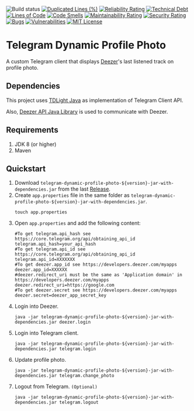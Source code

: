 ![Build status](https://github.com/yvasyliev/telegram-deezer-client/actions/workflows/build-maven-project.yml/badge.svg?branch=main)
[![Duplicated Lines (%)](https://sonarcloud.io/api/project_badges/measure?project=yvasyliev_telegram-deezer-client&metric=duplicated_lines_density)](https://sonarcloud.io/summary/new_code?id=yvasyliev_telegram-deezer-client)
[![Reliability Rating](https://sonarcloud.io/api/project_badges/measure?project=yvasyliev_telegram-deezer-client&metric=reliability_rating)](https://sonarcloud.io/summary/new_code?id=yvasyliev_telegram-deezer-client)
[![Technical Debt](https://sonarcloud.io/api/project_badges/measure?project=yvasyliev_telegram-deezer-client&metric=sqale_index)](https://sonarcloud.io/summary/new_code?id=yvasyliev_telegram-deezer-client)
[![Lines of Code](https://sonarcloud.io/api/project_badges/measure?project=yvasyliev_telegram-deezer-client&metric=ncloc)](https://sonarcloud.io/summary/new_code?id=yvasyliev_telegram-deezer-client)
[![Code Smells](https://sonarcloud.io/api/project_badges/measure?project=yvasyliev_telegram-deezer-client&metric=code_smells)](https://sonarcloud.io/summary/new_code?id=yvasyliev_telegram-deezer-client)
[![Maintainability Rating](https://sonarcloud.io/api/project_badges/measure?project=yvasyliev_telegram-deezer-client&metric=sqale_rating)](https://sonarcloud.io/summary/new_code?id=yvasyliev_telegram-deezer-client)
[![Security Rating](https://sonarcloud.io/api/project_badges/measure?project=yvasyliev_telegram-deezer-client&metric=security_rating)](https://sonarcloud.io/summary/new_code?id=yvasyliev_telegram-deezer-client)
[![Bugs](https://sonarcloud.io/api/project_badges/measure?project=yvasyliev_telegram-deezer-client&metric=bugs)](https://sonarcloud.io/summary/new_code?id=yvasyliev_telegram-deezer-client)
[![Vulnerabilities](https://sonarcloud.io/api/project_badges/measure?project=yvasyliev_telegram-deezer-client&metric=vulnerabilities)](https://sonarcloud.io/summary/new_code?id=yvasyliev_telegram-deezer-client)
[![MIT License](http://img.shields.io/badge/license-MIT-blue.svg?style=flat)](https://github.com/yvasyliev/telegram-deezer-client/blob/main/LICENSE)

# Telegram Dynamic Profile Photo

A custom Telegram client that displays [Deezer](https://deezer.com)'s last listened track on profile photo.

## Dependencies

This project uses [TDLight Java](https://github.com/tdlight-team/tdlight-java) as implementation of Telegram Client API.

Also, [Deezer API Java Library](https://github.com/yvasyliev/deezer-api) is used to communicate with Deezer.

## Requirements

1. JDK 8 (or higher)
2. Maven

## Quickstart

1. Download `telegram-dynamic-profile-photo-${version}-jar-with-dependencies.jar` from the
   last [Release](https://github.com/yvasyliev/telegram-dynamic-profile-photo/releases).
2. Create `app.properties` file in the same folder
   as `telegram-dynamic-profile-photo-${version}-jar-with-dependencies.jar`.
   ```shell
   touch app.properties
   ```
3. Open `app.properties` and add the following content:
   ```properties
   #To get telegram.api_hash see https://core.telegram.org/api/obtaining_api_id
   telegram.api_hash=your_api_hash
   #To get telegram.api_id see https://core.telegram.org/api/obtaining_api_id
   telegram.api_id=XXXXXXX
   #To get deezer.app_id see https://developers.deezer.com/myapps
   deezer.app_id=XXXXXX
   #deezer.redirect_uri must be the same as 'Application domain' in https://developers.deezer.com/myapps
   deezer.redirect_uri=https://google.com
   #To get deezer.secret see https://developers.deezer.com/myapps
   deezer.secret=deezer_app_secret_key
   ```
4. Login into Deezer.
   ```shell
   java -jar telegram-dynamic-profile-photo-${version}-jar-with-dependencies.jar deezer.login
   ```
5. Login into Telegram client.
   ```shell
   java -jar telegram-dynamic-profile-photo-${version}-jar-with-dependencies.jar telegram.login
   ```
6. Update profile photo.
   ```shell
   java -jar telegram-dynamic-profile-photo-${version}-jar-with-dependencies.jar telegram.change_photo
   ```
7. Logout from Telegram. `(Optional)`
   ```shell
   java -jar telegram-dynamic-profile-photo-${version}-jar-with-dependencies.jar telegram.logout
   ```
   